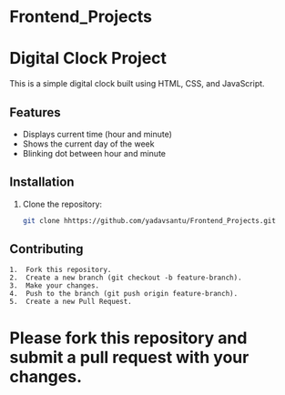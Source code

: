 # Frontend_Projects

# Digital Clock Project

This is a simple digital clock built using HTML, CSS, and JavaScript.

## Features

- Displays current time (hour and minute)
- Shows the current day of the week
- Blinking dot between hour and minute

## Installation

1. Clone the repository:
   ```bash
   git clone hhttps://github.com/yadavsantu/Frontend_Projects.git

## Contributing

	1.	Fork this repository.
	2.	Create a new branch (git checkout -b feature-branch).
	3.	Make your changes.
	4.	Push to the branch (git push origin feature-branch).
	5.	Create a new Pull Request.   

# Please fork this repository and submit a pull request with your changes.
